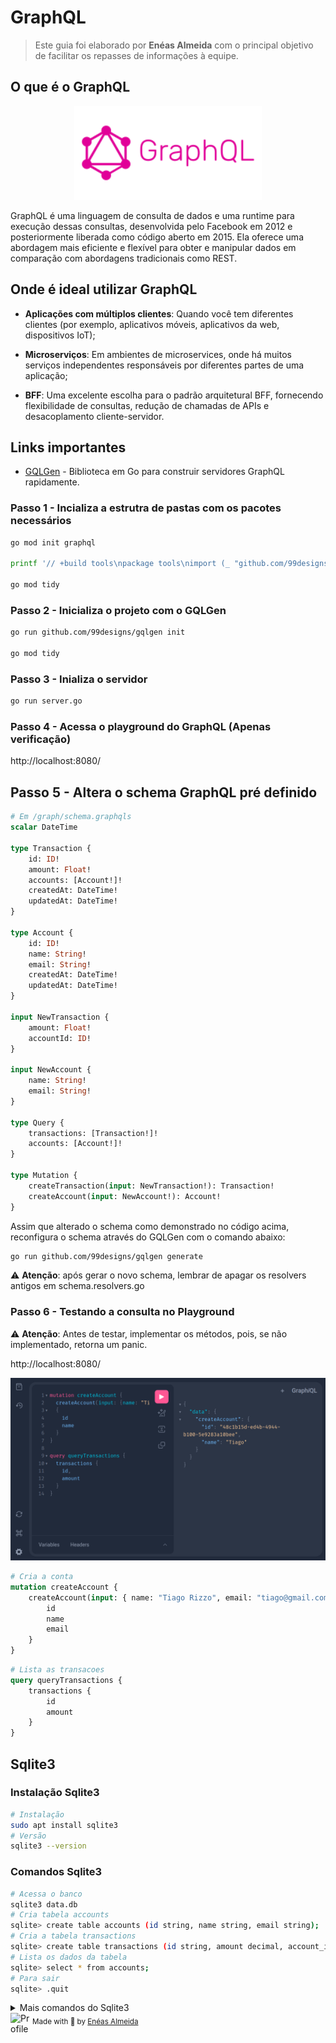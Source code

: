 # GraphQL

> Este guia foi elaborado por **Enéas Almeida** com o principal objetivo de facilitar os repasses de informações à equipe.

## O que é o GraphQL

<p align="center"><img src="./media/graphql.svg" width="300" /></p>

GraphQL é uma linguagem de consulta de dados e uma runtime para execução dessas consultas, desenvolvida pelo Facebook em 2012 e posteriormente liberada como código aberto em 2015. Ela oferece uma abordagem mais eficiente e flexível para obter e manipular dados em comparação com abordagens tradicionais como REST.

## Onde é ideal utilizar GraphQL

-   **Aplicações com múltiplos clientes**: Quando você tem diferentes clientes (por exemplo, aplicativos móveis, aplicativos da web, dispositivos IoT);

-   **Microserviços**: Em ambientes de microservices, onde há muitos serviços independentes responsáveis por diferentes partes de uma aplicação;

-   **BFF**: Uma excelente escolha para o padrão arquitetural BFF, fornecendo flexibilidade de consultas, redução de chamadas de APIs e desacoplamento cliente-servidor.

## Links importantes

-   [GQLGen](https://gqlgen.com/) - Biblioteca em Go para construir servidores GraphQL rapidamente.

### Passo 1 - Incializa a estrutra de pastas com os pacotes necessários

```bash
go mod init graphql

printf '// +build tools\npackage tools\nimport (_ "github.com/99designs/gqlgen"\n _ "github.com/99designs/gqlgen/graphql/introspection")' | gofmt > tools.go

go mod tidy
```

### Passo 2 - Inicializa o projeto com o GQLGen

```bash
go run github.com/99designs/gqlgen init

go mod tidy
```

### Passo 3 - Inializa o servidor

```bash
go run server.go
```

### Passo 4 - Acessa o playground do GraphQL (Apenas verificação)

http://localhost:8080/

## Passo 5 - Altera o schema GraphQL pré definido

```graphql
# Em /graph/schema.graphqls
scalar DateTime

type Transaction {
    id: ID!
    amount: Float!
    accounts: [Account!]!
    createdAt: DateTime!
    updatedAt: DateTime!
}

type Account {
    id: ID!
    name: String!
    email: String!
    createdAt: DateTime!
    updatedAt: DateTime!
}

input NewTransaction {
    amount: Float!
    accountId: ID!
}

input NewAccount {
    name: String!
    email: String!
}

type Query {
    transactions: [Transaction!]!
    accounts: [Account!]!
}

type Mutation {
    createTransaction(input: NewTransaction!): Transaction!
    createAccount(input: NewAccount!): Account!
}
```

Assim que alterado o schema como demonstrado no código acima, reconfigura o schema através do GQLGen com o comando abaixo:

```bash
go run github.com/99designs/gqlgen generate
```

⚠️ **Atenção**: após gerar o novo schema, lembrar de apagar os resolvers antigos em schema.resolvers.go

### Passo 6 - Testando a consulta no Playground

⚠️ **Atenção**: Antes de testar, implementar os métodos, pois, se não implementado, retorna um panic.

http://localhost:8080/

<img src="./media/p1.png" />

```graphql
# Cria a conta
mutation createAccount {
    createAccount(input: { name: "Tiago Rizzo", email: "tiago@gmail.com" }) {
        id
        name
        email
    }
}
```

```graphql
# Lista as transacoes
query queryTransactions {
    transactions {
        id
        amount
    }
}
```

## Sqlite3

### Instalação Sqlite3

```bash
# Instalação
sudo apt install sqlite3
# Versão
sqlite3 --version
```

### Comandos Sqlite3

```bash
# Acessa o banco
sqlite3 data.db
# Cria tabela accounts
sqlite> create table accounts (id string, name string, email string);
# Cria a tabela transactions
sqlite> create table transactions (id string, amount decimal, account_id string);
# Lista os dados da tabela
sqlite> select * from accounts;
# Para sair
sqlite> .quit
```

<details>
<summary>Mais comandos do Sqlite3</summary>

```bash
# Deleta todos os registros
sqlite> DELETE FROM accounts;
# Dropa a tabela
sqlite> DROP TABLE accounts;
# Insere um registro na tabela accounts
sqlite> INSERT INTO accounts (id, name, email) VALUES ('xx0011', 'tiago', 'tiago@gmail.com');
# Insere um registro na tabela transactions
sqlite> INSERT INTO transactions (id, amount, account_id) VALUES ('kk0033', 33.20, 'xx0011');
```

</details>

<div>
  <img align="left" src="https://imgur.com/k8HFd0F.png" width=35 alt="Profile"/>
  <sub>Made with 💙 by <a href="https://github.com/venzel">Enéas Almeida</a></sub>
</div>
